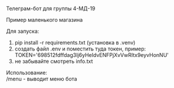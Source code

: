 Телеграм-бот для группы 4-МД-19

Пример маленького магазина

Для запуска:
1) pip install -r requirements.txt (установка в .venv)
2) создать файл .env и поместить туда токен, пример:
TOKEN='698512fdffdag3Ij6yHeIdvENFPjXvVwRItx9eyvHonNU'
3) не забывайте смотреть info.txt

Использование: \
/menu - выводит меню бота
